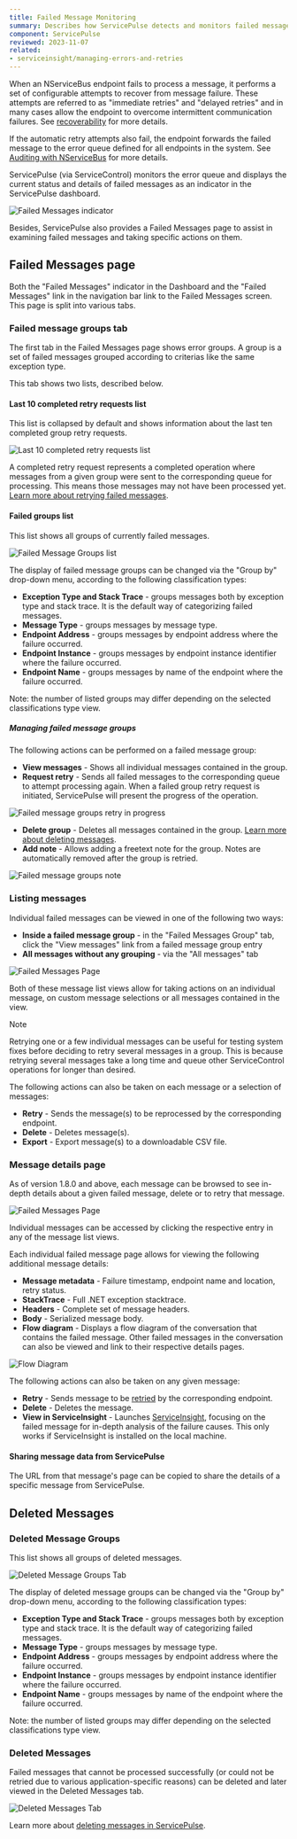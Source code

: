 ```yaml
---
title: Failed Message Monitoring
summary: Describes how ServicePulse detects and monitors failed messages, and allows retrying, or deleting of failed messages
component: ServicePulse
reviewed: 2023-11-07
related:
- serviceinsight/managing-errors-and-retries
---
```


When an NServiceBus endpoint fails to process a message, it performs a set of configurable attempts to recover from message failure. These attempts are referred to as "immediate retries" and "delayed retries" and in many cases allow the endpoint to overcome intermittent communication failures. See [recoverability](/nservicebus/recoverability/) for more details.

If the automatic retry attempts also fail, the endpoint forwards the failed message to the error queue defined for all endpoints in the system. See [Auditing with NServiceBus](/nservicebus/operations/auditing.md) for more details.

ServicePulse (via ServiceControl) monitors the error queue and displays the current status and details of failed messages as an indicator in the ServicePulse dashboard.

![Failed Messages indicator](images/indicators-failed-message.png 'width=500')

Besides, ServicePulse also provides a Failed Messages page to assist in examining failed messages and taking specific actions on them.

## Failed Messages page

Both the "Failed Messages" indicator in the Dashboard and the "Failed Messages" link in the navigation bar link to the Failed Messages screen. This page is split into various tabs.

### Failed message groups tab

The first tab in the Failed Messages page shows error groups. A group is a set of failed messages grouped according to criterias like the same exception type.

This tab shows two lists, described below.

#### Last 10 completed retry requests list

This list is collapsed by default and shows information about the last ten completed group retry requests.

![Last 10 completed retry requests list](images/last-completed-group-retries.png 'width=500')

A completed retry request represents a completed operation where messages from a given group were sent to the corresponding queue for processing. This means those messages may not have been processed yet. [Learn more about retrying failed messages](/servicepulse/intro-failed-message-retries.md).


#### Failed groups list

This list shows all groups of currently failed messages.

![Failed Message Groups list](images/failed-message-groups.png 'width=500')

The display of failed message groups can be changed via the "Group by" drop-down menu, according to the following classification types:

 * **Exception Type and Stack Trace** - groups messages both by exception type and stack trace. It is the default way of categorizing failed messages.
 * **Message Type** - groups messages by message type.
 * **Endpoint Address** - groups messages by endpoint address where the failure occurred.
 * **Endpoint Instance** - groups messages by endpoint instance identifier where the failure occurred.
 * **Endpoint Name** - groups messages by name of the endpoint where the failure occurred.

Note: the number of listed groups may differ depending on the selected classifications type view.

##### Managing failed message groups

The following actions can be performed on a failed message group:

 * **View messages** - Shows all individual messages contained in the group.
 * **Request retry** - Sends all failed messages to the corresponding queue to attempt processing again. When a failed group retry request is initiated, ServicePulse will present the progress of the operation.

![Failed message groups retry in progress](images/failed-group-retry-in-progress.png 'width=500')

 * **Delete group** - Deletes all messages contained in the group. [Learn more about deleting messages](/servicepulse/intro-archived-messages.md).
 * **Add note** - Allows adding a freetext note for the group. Notes are automatically removed after the group is retried.

 ![Failed message groups note](images/notes.png 'width=500')

### Listing messages

Individual failed messages can be viewed in one of the following two ways:

- **Inside a failed message group** - in the "Failed Messages Group" tab, click the "View messages" link from a failed message group entry
- **All messages without any grouping** - via the "All messages" tab

![Failed Messages Page](images/intro-failed-messages-failed-messages-page.png 'width=500')

Both of these message list views allow for taking actions on an individual message, on custom message selections or all messages contained in the view.

> [!NOTE]
> Retrying one or a few individual messages can be useful for testing system fixes before deciding to retry several messages in a group. This is because retrying several messages take a long time and queue other ServiceControl operations for longer than desired.

The following actions can also be taken on each message or a selection of messages:

* **Retry** - Sends the message(s) to be reprocessed by the corresponding endpoint.
* **Delete** - Deletes message(s).
* **Export** - Export message(s) to a downloadable CSV file.

### Message details page

As of version 1.8.0 and above, each message can be browsed to see in-depth details about a given failed message, delete or to retry that message.

![Failed Messages Page](images/failed-message-page.png 'width=500')

Individual messages can be accessed by clicking the respective entry in any of the message list views.

Each individual failed message page allows for viewing the following additional message details:

* **Message metadata** - Failure timestamp, endpoint name and location, retry status.
* **StackTrace** - Full .NET exception stacktrace.
* **Headers** - Complete set of message headers.
* **Body** - Serialized message body.
* **Flow diagram** - Displays a flow diagram of the conversation that contains the failed message. Other failed messages in the conversation can also be viewed and link to their respective details pages.

![Flow Diagram](images/flow-diagram.png 'width=500')

The following actions can also be taken on any given message:

* **Retry** - Sends message to be [retried](/servicepulse/intro-failed-message-retries.md) by the corresponding endpoint.
* **Delete** - Deletes the message.
* **View in ServiceInsight** - Launches [ServiceInsight](/serviceinsight/), focusing on the failed message for in-depth analysis of the failure causes. This only works if ServiceInsight is installed on the local machine.

#### Sharing message data from ServicePulse

The URL from that message's page can be copied to share the details of a specific message from ServicePulse.

## Deleted Messages

### Deleted Message Groups

This list shows all groups of deleted messages.

![Deleted Message Groups Tab](images/archivegroups.png 'width=500')

The display of deleted message groups can be changed via the "Group by" drop-down menu, according to the following classification types:

 * **Exception Type and Stack Trace** - groups messages both by exception type and stack trace. It is the default way of categorizing failed messages.
 * **Message Type** - groups messages by message type.
 * **Endpoint Address** - groups messages by endpoint address where the failure occurred.
 * **Endpoint Instance** - groups messages by endpoint instance identifier where the failure occurred.
 * **Endpoint Name** - groups messages by name of the endpoint where the failure occurred.

Note: the number of listed groups may differ depending on the selected classifications type view.

### Deleted Messages

Failed messages that cannot be processed successfully (or could not be retried due to various application-specific reasons) can be deleted and later viewed in the Deleted Messages tab.

![Deleted Messages Tab](images/archive.png 'width=500')

Learn more about [deleting messages in ServicePulse](/servicepulse/intro-archived-messages.md).
